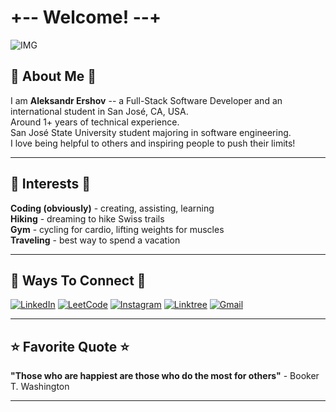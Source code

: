 # +-- Welcome! --+
![IMG](https://media3.giphy.com/media/v1.Y2lkPTc5MGI3NjExbDhvczU0bDNydXN6ZXMxcnZmZnZueGxzOHcwOXprOWk3ZHg1NnN0YyZlcD12MV9pbnRlcm5hbF9naWZfYnlfaWQmY3Q9Zw/josB0ZKSutNgA/giphy.gif)

## 🤠 About Me 🤠
I am **Aleksandr Ershov** -- a Full-Stack Software Developer and an international student in San José, CA, USA.<br>
Around 1+ years of technical experience.<br> 
San José State University student majoring in software engineering.<br>
I love being helpful to others and inspiring people to push their limits!

---

## 🚀 Interests 🚀
**Coding (obviously)** - creating, assisting, learning<br>
**Hiking** - dreaming to hike Swiss trails<br>
**Gym** - cycling for cardio, lifting weights for muscles<br>
**Traveling** - best way to spend a vacation<br>

---

## 👤 Ways To Connect 👤
[![LinkedIn](https://custom-icon-badges.demolab.com/badge/LinkedIn-0A66C2?logo=linkedin-white&logoColor=fff)](https://linkedin.com/in/aleksershov)
[![LeetCode](https://img.shields.io/badge/LeetCode-000000?logo=LeetCode&logoColor=#d16c06)](https://leetcode.com/u/AleksandrRise/)
[![Instagram](https://img.shields.io/badge/Instagram-%23E4405F.svg?logo=Instagram&logoColor=white)](https://www.instagram.com/aleksr.ershov/)
[![Linktree](https://img.shields.io/badge/LinkTree-1de9b6?logo=linktree&logoColor=white)](https://linktr.ee/aleksershov)
[![Gmail](https://img.shields.io/badge/Gmail-D14836?logo=gmail&logoColor=white)](mailto:aleks.usbuz@gmail.com)

---

## ⭐ Favorite Quote ⭐
**"Those who are happiest are those who do the most for others"** - Booker T. Washington

---
